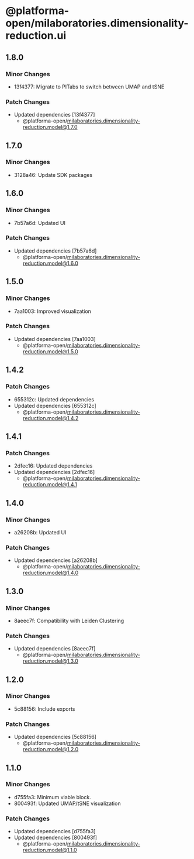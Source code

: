 # @platforma-open/milaboratories.dimensionality-reduction.ui

## 1.8.0

### Minor Changes

- 13f4377: Migrate to PlTabs to switch between UMAP and tSNE

### Patch Changes

- Updated dependencies [13f4377]
  - @platforma-open/milaboratories.dimensionality-reduction.model@1.7.0

## 1.7.0

### Minor Changes

- 3128a46: Update SDK packages

## 1.6.0

### Minor Changes

- 7b57a6d: Updated UI

### Patch Changes

- Updated dependencies [7b57a6d]
  - @platforma-open/milaboratories.dimensionality-reduction.model@1.6.0

## 1.5.0

### Minor Changes

- 7aa1003: Improved visualization

### Patch Changes

- Updated dependencies [7aa1003]
  - @platforma-open/milaboratories.dimensionality-reduction.model@1.5.0

## 1.4.2

### Patch Changes

- 655312c: Updated dependencies
- Updated dependencies [655312c]
  - @platforma-open/milaboratories.dimensionality-reduction.model@1.4.2

## 1.4.1

### Patch Changes

- 2dfec16: Updated dependencies
- Updated dependencies [2dfec16]
  - @platforma-open/milaboratories.dimensionality-reduction.model@1.4.1

## 1.4.0

### Minor Changes

- a26208b: Updated UI

### Patch Changes

- Updated dependencies [a26208b]
  - @platforma-open/milaboratories.dimensionality-reduction.model@1.4.0

## 1.3.0

### Minor Changes

- 8aeec7f: Compatibility with Leiden Clustering

### Patch Changes

- Updated dependencies [8aeec7f]
  - @platforma-open/milaboratories.dimensionality-reduction.model@1.3.0

## 1.2.0

### Minor Changes

- 5c88156: Include exports

### Patch Changes

- Updated dependencies [5c88156]
  - @platforma-open/milaboratories.dimensionality-reduction.model@1.2.0

## 1.1.0

### Minor Changes

- d755fa3: Minimum viable block.
- 800493f: Updated UMAP/tSNE visualization

### Patch Changes

- Updated dependencies [d755fa3]
- Updated dependencies [800493f]
  - @platforma-open/milaboratories.dimensionality-reduction.model@1.1.0
